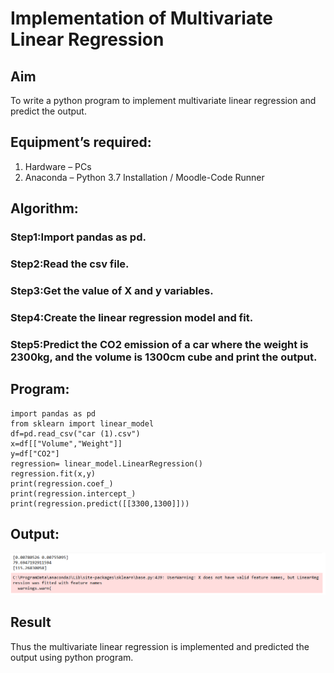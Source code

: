 # Implementation of Multivariate Linear Regression
## Aim
To write a python program to implement multivariate linear regression and predict the output.
## Equipment’s required:
1.	Hardware – PCs
2.	Anaconda – Python 3.7 Installation / Moodle-Code Runner
## Algorithm:
### Step1:Import pandas as pd.

### Step2:Read the csv file.

### Step3:Get the value of X and y variables.

### Step4:Create the linear regression model and fit.

### Step5:Predict the CO2 emission of a car where the weight is 2300kg, and the volume is 1300cm cube and print the output.

## Program:
```
import pandas as pd
from sklearn import linear_model
df=pd.read_csv("car (1).csv")
x=df[["Volume","Weight"]]
y=df["CO2"]
regression= linear_model.LinearRegression()
regression.fit(x,y)
print(regression.coef_)
print(regression.intercept_)
print(regression.predict([[3300,1300]]))
```
## Output:
![alt text](image.png)

## Result
Thus the multivariate linear regression is implemented and predicted the output using python program.